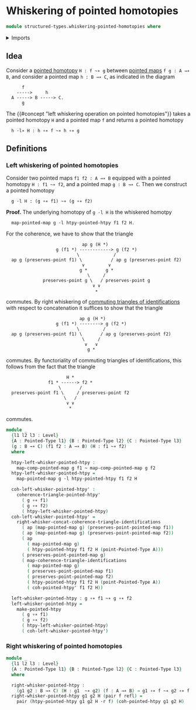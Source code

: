 # Whiskering of pointed homotopies

```agda
module structured-types.whiskering-pointed-homotopies where
```

<details><summary>Imports</summary>

```agda
open import foundation.action-on-identifications-functions
open import foundation.commuting-triangles-of-identifications
open import foundation.dependent-pair-types
open import foundation.homotopies
open import foundation.identity-types
open import foundation.universe-levels
open import foundation.whiskering-homotopies-composition
open import foundation.whiskering-identifications-concatenation

open import structured-types.pointed-families-of-types
open import structured-types.pointed-homotopies
open import structured-types.pointed-maps
open import structured-types.pointed-types
```

</details>

## Idea

Consider a [pointed homotopy](structured-types.pointed-homotopies.md)
`H : f ~∗ g` between [pointed maps](structured-types.pointed-maps.md)
`f g : A →∗ B`, and consider a pointed map `h : B →∗ C`, as indicated in the
diagram

```text
      f
    ----->     h
  A -----> B -----> C.
      g
```

The {{#concept "left whiskering operation on pointed homotopies"}} takes a
pointed homotopy `H` and a pointed map `f` and returns a pointed homotopy

```text
  h ·l∗ H : h ∘∗ f ~∗ h ∘∗ g
```

## Definitions

### Left whiskering of pointed homotopies

Consider two pointed maps `f1 f2 : A →∗ B` equipped with a pointed homotopy
`H : f1 ~∗ f2`, and a pointed map `g : B →∗ C`. Then we construct a pointed
homotopy

```text
  g ·l H : (g ∘∗ f1) ~∗ (g ∘∗ f2)
```

**Proof.** The underlying homotopy of `g ·l H` is the whiskered homotpy

```text
  map-pointed-map g ·l htpy-pointed-htpy f1 f2 H.
```

For the coherence, we have to show that the triangle

```text
                             ap g (H *)
                   g (f1 *) ------------> g (f2 *)
                           \             /
  ap g (preserves-point f1) \           / ap g (preserves-point f2)
                             ∨         ∨
                            g *       g *
                               \     /
              preserves-point g \   / preserves-point g
                                 ∨ ∨
                                  ∗
```

commutes. By right whiskering of
[commuting triangles of identifications](foundation.commuting-squares-of-identifications.md)
with respect to concatenation it suffices to show that the triangle

```text
                            ap g (H *)
                   g (f1 *) --------> g (f2 *)
                           \         /
  ap g (preserves-point f1) \       / ap g (preserves-point f2)
                             \     /
                              ∨   ∨
                               g *
```

commutes. By functoriality of commuting triangles of identifications, this
follows from the fact that the triangle

```text
                       H *
                f1 * ------> f2 *
                    \       /
  preserves-point f1 \     / preserves-point f2
                      \   /
                       ∨ ∨
                        *
```

commutes.

```agda
module _
  {l1 l2 l3 : Level}
  {A : Pointed-Type l1} {B : Pointed-Type l2} {C : Pointed-Type l3}
  (g : B →∗ C) (f1 f2 : A →∗ B) (H : f1 ~∗ f2)
  where

  htpy-left-whisker-pointed-htpy :
    map-comp-pointed-map g f1 ~ map-comp-pointed-map g f2
  htpy-left-whisker-pointed-htpy =
    map-pointed-map g ·l htpy-pointed-htpy f1 f2 H

  coh-left-whisker-pointed-htpy' :
    coherence-triangle-pointed-htpy'
      ( g ∘∗ f1)
      ( g ∘∗ f2)
      ( htpy-left-whisker-pointed-htpy)
  coh-left-whisker-pointed-htpy' =
    right-whisker-concat-coherence-triangle-identifications
      ( ap (map-pointed-map g) (preserves-point-pointed-map f1))
      ( ap (map-pointed-map g) (preserves-point-pointed-map f2))
      ( ap
        ( map-pointed-map g)
        ( htpy-pointed-htpy f1 f2 H (point-Pointed-Type A)))
      ( preserves-point-pointed-map g)
      ( map-coherence-triangle-identifications
        ( map-pointed-map g)
        ( preserves-point-pointed-map f1)
        ( preserves-point-pointed-map f2)
        ( htpy-pointed-htpy f1 f2 H (point-Pointed-Type A))
        ( coh-pointed-htpy' f1 f2 H))

  left-whisker-pointed-htpy : g ∘∗ f1 ~∗ g ∘∗ f2
  left-whisker-pointed-htpy =
    make-pointed-htpy
      ( g ∘∗ f1)
      ( g ∘∗ f2)
      ( htpy-left-whisker-pointed-htpy)
      ( coh-left-whisker-pointed-htpy')
```

### Right whiskering of pointed homotopies

```agda
module _
  {l1 l2 l3 : Level}
  {A : Pointed-Type l1} {B : Pointed-Type l2} {C : Pointed-Type l3}
  where

  right-whisker-pointed-htpy :
    (g1 g2 : B →∗ C) (H : g1  ~∗ g2) (f : A →∗ B) → g1 ∘∗ f ~∗ g2 ∘∗ f
  right-whisker-pointed-htpy g1 g2 H (pair f refl) =
    pair (htpy-pointed-htpy g1 g2 H ·r f) (coh-pointed-htpy g1 g2 H)
```
